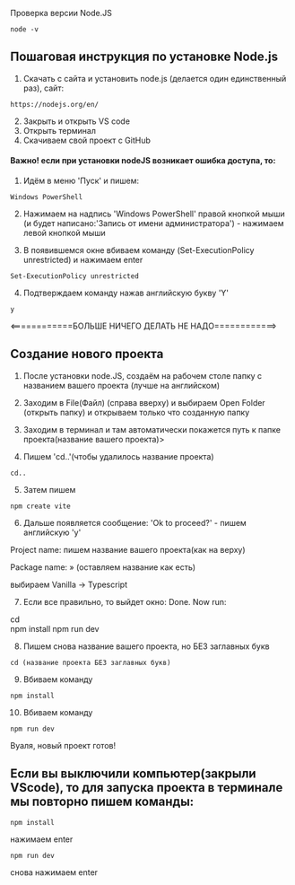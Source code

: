 
Проверка версии Node.JS  
```
node -v
```

<h2> Пошаговая инструкция по установке Node.js </h2>

1. Скачать с сайта и установить node.js (делается один единственный раз), сайт:
```
https://nodejs.org/en/
```
2. Закрыть и открыть VS code
3. Открыть терминал
4. Скачиваем свой проект с GitHub


<h4>Важно! если при установки nodeJS возникает ошибка доступа, то:</h4> 

1. Идём в меню 'Пуск' и пишем:

```
Windows PowerShell
```
2. Нажимаем на надпись 'Windows PowerShell' правой кнопкой мыши (и будет написано:'Запись от имени администратора') - нажимаем левой кнопкой мыши

3. В появившемся окне вбиваем команду (Set-ExecutionPolicy unrestricted) и нажимаем enter
```
Set-ExecutionPolicy unrestricted
```
4. Подтверждаем команду нажав английскую букву 'Y'
```
y
```

<============БОЛЬШЕ НИЧЕГО ДЕЛАТЬ НЕ НАДО============>




<h2> Создание нового проекта</h2> 

1. После установки node.JS, создаём на рабочем столе папку с названием вашего проекта (лучше на английском) 

2. Заходим в File(Файл) (справа вверху) и выбираем Open Folder (открыть папку) и открываем только что созданную папку

3. Заходим в терминал и там автоматически покажется путь к папке проекта\(название вашего проекта)> 
4. Пишем 'cd..'(чтобы удалилось название проекта)
```
cd..
```

5. Затем пишем
```
npm create vite
```

6. Дальше появляется сообщение: 'Ok to proceed?' - пишем английскую 'y'

Project name: пишем название вашего проекта(как на верху) 

Package name: » (оставляем название как есть)

выбираем Vanilla -> Typescript

7. Если все правильно, то выйдет окно:
Done. Now run:

cd  
npm install
npm run dev

8. Пишем снова название вашего проекта, но БЕЗ заглавных букв
```
cd (название проекта БЕЗ заглавных букв)
```
  
9. Вбиваем команду
```
npm install
```
10. Вбиваем команду
```
npm run dev
```

Вуаля, новый проект готов!


<h2> Если вы выключили компьютер(закрыли VScode), то для запуска проекта в терминале мы повторно пишем команды:</h2>

```
npm install
```
нажимаем enter

```
npm run dev
```

снова нажимаем enter
